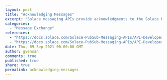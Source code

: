 ```yaml
---
layout: post
title: "Acknowledging Messages"
excerpt: "Solace messaging APIs provide acknowledgments to the Solace PubSub+ event broker for the Guaranteed messages that clients receive through a Flow. The figure below shows the process of how the Guaranteed messages that an application receives through a Flow are acknowledged."
categories:
  - "Message Exchange"
references:
  - "https://docs.solace.com/Solace-PubSub-Messaging-APIs/API-Developer-Guide/Acknowledging-Messages.htm"
  - "https://docs.solace.com/Solace-PubSub-Messaging-APIs/API-Developer-Guide/Acknowledging-Published-.htm"
date: Thu, 09 Sep 2021 00:00:00 GMT
author: gvensan
comments: true
published: true
share: true
permalink: acknowledging-messages
---
```


